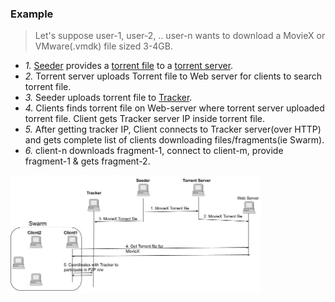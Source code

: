 ### Example
> Let's suppose user-1, user-2, .. user-n wants to download a MovieX or VMware(.vmdk) file sized 3-4GB.

- *1.* [Seeder](Terms.md) provides a [torrent file](Terms.md) to a [torrent server](Terms.md).
- *2.* Torrent server uploads Torrent file to Web server for clients to search torrent file.
- *3.* Seeder uploads torrent file to [Tracker](Terms.md).
- *4.* Clients finds torrent file on Web-server where torrent server uploaded torrent file. Client gets Tracker server IP inside torrent file.
- *5.* After getting tracker IP, Client connects to Tracker server(over HTTP) and gets complete list of clients downloading files/fragments(ie Swarm).
- *6.* client-n downloads fragment-1, connect to client-m, provide fragment-1 & gets fragment-2.

<img src=Bittorrent_Architecture.jpg width=400 />
